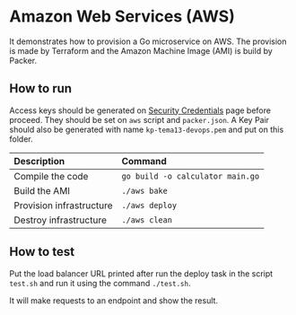 # Amazon Web Services (AWS)

It demonstrates how to provision a Go microservice on AWS. The provision is made by Terraform and the Amazon Machine Image (AMI) is build by Packer.

## How to run

Access keys should be generated on [Security Credentials](https://console.aws.amazon.com/iam/home?region=sa-east-1#security_credential) page before proceed. They should be set on `aws` script and `packer.json`. A Key Pair should also be generated with name `kp-tema13-devops.pem` and put on this folder.

| Description | Command |
| :--- | :--- |
| Compile the code | `go build -o calculator main.go` |
| Build the AMI | `./aws bake` |
| Provision infrastructure | `./aws deploy` |
| Destroy infrastructure | `./aws clean` |

## How to test

Put the load balancer URL printed after run the deploy task in the script `test.sh` and run it using the command `./test.sh`.

It will make requests to an endpoint and show the result.

